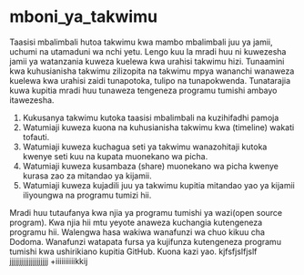 # mboni_ya_takwimu
Taasisi mbalimbali hutoa takwimu kwa mambo mbalimbali juu ya jamii, uchumi na utamaduni wa nchi yetu.
Lengo kuu la mradi huu ni kuwezesha jamii ya watanzania kuweza kuelewa kwa urahisi takwimu hizi.
Tunaamini kwa kuhusianisha takwimu zilizopita na takwimu mpya wananchi wanaweza kuelewa kwa urahisi zaidi tunapotoka, tulipo na tunapokwenda.
Tunatarajia kuwa kupitia mradi huu tunaweza tengeneza programu tumishi ambayo itawezesha.
1. Kukusanya takwimu kutoka taasisi mbalimbali na kuzihifadhi pamoja
2. Watumiaji kuweza kuona na kuhusianisha takwimu kwa (timeline) wakati tofauti.
3. Watumiaji kuweza kuchagua seti ya takwimu wanazohitaji kutoka kwenye seti kuu na kupata muonekano wa picha.
4. Watumiaji kuweza kusambaza (share) muonekano wa picha kwenye kurasa zao za mitandao ya kijamii.
5. Watumiaji kuweza kujadili juu ya takwimu kupitia mitandao yao ya kijamii iliyoungwa na programu tumizi hii. 

Mradi huu tutaufanya kwa njia ya programu tumishi ya wazi(open source program). Kwa njia hii mtu yeyote anaweza kuchangia kutengeneza programu hii.
Walengwa hasa wakiwa wanafunzi wa chuo kikuu cha Dodoma. Wanafunzi watapata fursa ya kujifunza kutengeneza programu tumishi kwa ushirikiano kupitia GitHub.
Kuona kazi yao. kjfsfjslfjslf
jjjjjjjjjjjjjjjjjjjj
+iiiiiiiiiikkij
